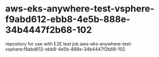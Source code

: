 # aws-eks-anywhere-test-vsphere-f9abd612-ebb8-4e5b-888e-34b4447f2b68-102
repository for use with E2E test job aws-eks-anywhere-test-vsphere:f9abd612-ebb8-4e5b-888e-34b4447f2b68-102
